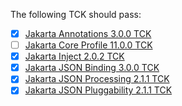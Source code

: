 The following TCK should pass:

- [x] [Jakarta Annotations 3.0.0 TCK](https://download.eclipse.org/jakartaee/annotations/3.0/jakarta-annotations-tck-3.0.0.zip)
- [ ] [Jakarta Core Profile 11.0.0 TCK](https://www.eclipse.org/downloads/download.php?file=/ee4j/jakartaee-tck/jakartaee11/staged/eftl/jakarta-core-profile-tck-11.0.0.zip)
- [x] [Jakarta Inject 2.0.2 TCK](https://download.eclipse.org/jakartaee/dependency-injection/2.0/jakarta.inject-tck-2.0.2-bin.zip)
- [x] [Jakarta JSON Binding 3.0.0 TCK](https://download.eclipse.org/jakartaee/jsonb/3.0/jakarta-jsonb-tck-3.0.0.zip)
- [x] [Jakarta JSON Processing 2.1.1 TCK](https://download.eclipse.org/jakartaee/jsonp/2.1/jakarta-jsonp-tck-2.1.1.zip)
- [x] [Jakarta JSON Pluggability 2.1.1 TCK](https://repo1.maven.org/maven2/jakarta/json/jakarta.json-tck-tests-pluggability/2.1.1/jakarta.json-tck-tests-pluggability-2.1.1.jar)
